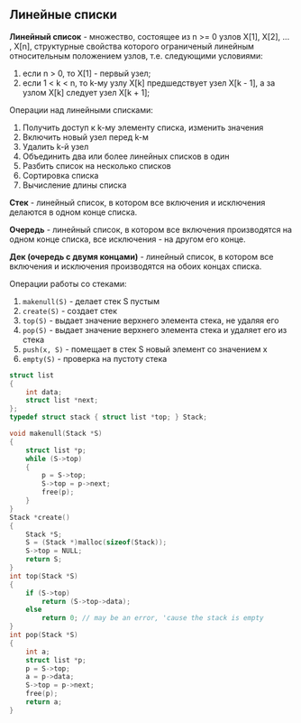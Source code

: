 ## Линейные списки
**Линейный список** - множество, состоящее из n >= 0 узлов X[1], X[2], ... , X[n], структурные свойства которого ограниченый линейным относительным положением узлов, т.е. следующими условиями:
1) если n > 0, то X[1] - первый узел;
2) если 1 < k < n, то k-му узлу X[k] предшедствует узел X[k - 1], а за узлом X[k] следует узел X[k + 1];

Операции над линейными списками:
1) Получить доступ к k-му элементу списка, изменить значения
2) Включить новый узел перед k-м
3) Удалить k-й узел
4) Объединить два или более линейных списков в один
5) Разбить список на несколько списков
6) Сортировка списка
7) Вычисление длины списка

**Стек** - линейный список, в котором все включения и исключения делаются в одном конце списка.

**Очередь** - линейный список, в котором все включения производятся на одном конце списка, все исключения - на другом его конце.

**Дек (очередь с двумя концами)** - линейный список, в котором все включения и исключения производятся на обоих концах списка.

Операции работы со стеками:
1) ```makenull(S)``` - делает стек S пустым
2) ```create(S)``` - создает стек
3) ```top(S)``` - выдает значение верхнего элемента стека, не удаляя его
4) ```pop(S)``` - выдает значение верхнего элемента стека и удаляет его из стека
5) ```push(x, S)``` - помещает в стек S новый элемент со значением x
6) ```empty(S)``` - проверка на пустоту стека  

```cpp
struct list
{
    int data;
    struct list *next;
};
typedef struct stack { struct list *top; } Stack;

void makenull(Stack *S)
{
    struct list *p;
    while (S->top)
    {
        p = S->top;
        S->top = p->next;
        free(p);
    }
}
Stack *create()
{
    Stack *S;
    S = (Stack *)malloc(sizeof(Stack));
    S->top = NULL;
    return S;
}
int top(Stack *S)
{
    if (S->top)
        return (S->top->data);
    else
        return 0; // may be an error, 'cause the stack is empty  
}
int pop(Stack *S)
{
    int a;
    struct list *p;
    p = S->top;
    a = p->data;
    S->top = p->next;
    free(p);
    return a;
}
```
